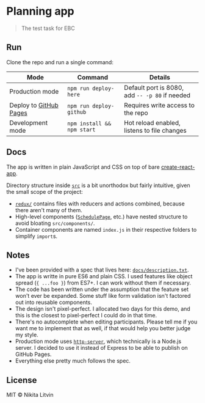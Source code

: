# Planning app

> The test task for EBC

## Run

Clone the repo and run a single command:

| Mode                                                               | Command                    | Details                                        |
|--------------------------------------------------------------------|----------------------------|------------------------------------------------|
| Production mode                                                    | `npm run deploy-here`      | Default port is 8080, add `-- -p 80` if needed |
| Deploy to [GitHub Pages](https://deltaidea.github.io/planning-app) | `npm run deploy-github`    | Requires write access to the repo              |
| Development mode                                                   | `npm install && npm start` | Hot reload enabled, listens to file changes    |

## Docs

The app is written in plain JavaScript and CSS on top of bare [create-react-app](https://github.com/facebookincubator/create-react-app).

Directory structure inside [`src`](src) is a bit unorthodox but fairly intuitive, given the small scope of the project:

- [`redux/`](src/redux) contains files with reducers and actions combined, because there aren't many of them.
- High-level components ([`SchedulePage`](src/components/SchedulePage), etc.) have nested structure to avoid bloating `src/components/`.
- Container components are named `index.js` in their respective folders to simplify `import`s.

## Notes

- I've been provided with a spec that lives here: [`docs/description.txt`](docs/description.txt).
- The app is writte in pure ES6 and plain CSS. I used features like object spread (`{ ...foo }`) from ES7+. I can work without them if necessary.
- The code has been written under the assumption that the feature set won't ever be expanded. Some stuff like form validation isn't factored out into reusable components.
- The design isn't pixel-perfect. I allocated two days for this demo, and this is the closest to pixel-perfect I could do in that time.
- There's no autocomplete when editing participants. Please tell me if you want me to implement that as well, if that would help you better judge my style.
- Production mode uses [`http-server`](https://github.com/indexzero/http-server), which technically is a Node.js server. I decided to use it instead of Express to be able to publish on GitHub Pages.
- Everything else pretty much follows the spec.

## License

MIT © Nikita Litvin
